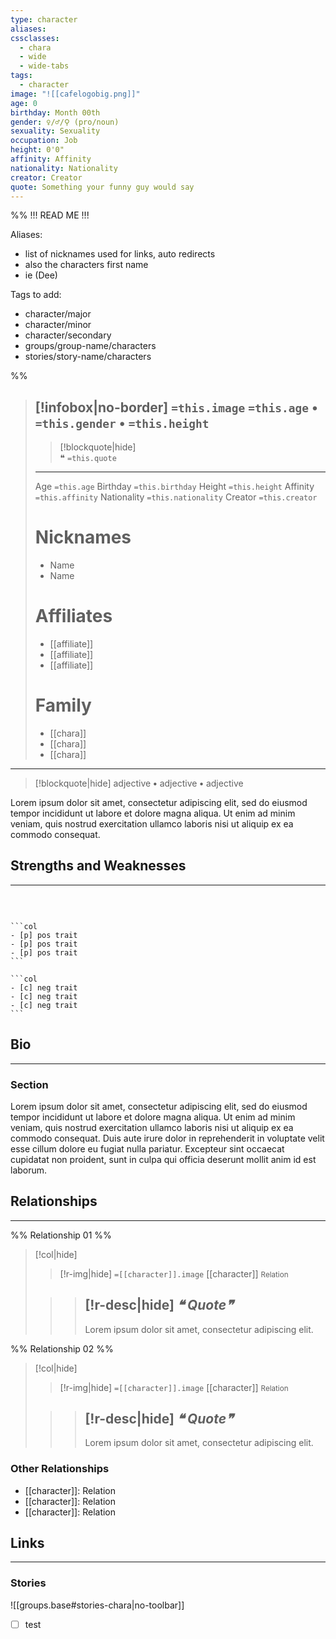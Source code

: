 ```yaml
---
type: character
aliases:
cssclasses:
  - chara
  - wide
  - wide-tabs
tags:
  - character
image: "![[cafelogobig.png]]"
age: 0
birthday: Month 00th
gender: ♀/♂/⚲ (pro/noun)
sexuality: Sexuality
occupation: Job
height: 0'0"
affinity: Affinity
nationality: Nationality
creator: Creator
quote: Something your funny guy would say
---
```


%% 
!!! READ ME !!!

Aliases:
  - list of nicknames used for links, auto redirects
  - also the characters first name
  - ie (Dee)

Tags to add:
  - character/major
  - character/minor
  - character/secondary
  - groups/group-name/characters
  - stories/story-name/characters

%%
> [!infobox|no-border] 
> `=this.image`
> `=this.age` **•** `=this.gender` **•** `=this.height`
> ---
 >> [!blockquote|hide]  
 >> ❝ `=this.quote` 
> ---
> <span class="l">Age</span> `=this.age` 
> <span class="l">Birthday</span> `=this.birthday` 
> <span class="l">Height</span>  `=this.height`
> <span class="l">Affinity</span>  `=this.affinity` 
> <span class="l">Nationality</span> `=this.nationality`
> <span class="l">Creator</span> `=this.creator`
> # Nicknames
> - Name
> - Name
> # Affiliates
> - [[affiliate]]
> - [[affiliate]]
> - [[affiliate]]
> # Family
>  - [[chara]]
>  - [[chara]]
>  - [[chara]]

---
> [!blockquote|hide] 
> adjective **•** adjective **•** adjective

Lorem ipsum dolor sit amet, consectetur adipiscing elit, sed do eiusmod tempor incididunt ut labore et dolore magna aliqua. Ut enim ad minim veniam, quis nostrud exercitation ullamco laboris nisi ut aliquip ex ea commodo consequat. 

## Strengths and Weaknesses
---
<br>

````col

```col
- [p] pos trait
- [p] pos trait
- [p] pos trait
```

```col
- [c] neg trait
- [c] neg trait
- [c] neg trait
```

````


## Bio 
---
### Section
Lorem ipsum dolor sit amet, consectetur adipiscing elit, sed do eiusmod tempor incididunt ut labore et dolore magna aliqua. Ut enim ad minim veniam, quis nostrud exercitation ullamco laboris nisi ut aliquip ex ea commodo consequat. Duis aute irure dolor in reprehenderit in voluptate velit esse cillum dolore eu fugiat nulla pariatur. Excepteur sint occaecat cupidatat non proident, sunt in culpa qui officia deserunt mollit anim id est laborum.

## Relationships
---
%% Relationship 01 %%
>[!col|hide] 
>> [!r-img|hide]
>> `=[[character]].image` 
>> [[character]]
>> <small>Relation</small> 
>
>>> [!r-desc|hide]
>>>  <span class="r-quote"> *❝ Quote❞* </span>
>>> --- 
>>>  Lorem ipsum dolor sit amet, consectetur adipiscing elit.

%% Relationship 02 %%
>[!col|hide] 
>> [!r-img|hide]
>> `=[[character]].image` 
>> [[character]]
>> <small>Relation</small> 
>
>>> [!r-desc|hide]
>>>  <span class="r-quote"> *❝ Quote❞* </span>
>>> --- 
>>>  Lorem ipsum dolor sit amet, consectetur adipiscing elit.

### Other Relationships
- [[character]]: Relation
- [[character]]: Relation
- [[character]]: Relation

## Links
---
### Stories

![[groups.base#stories-chara|no-toolbar]]

- [ ] test